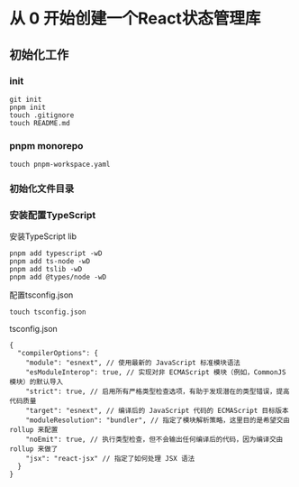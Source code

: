 # 从 0 开始创建一个React状态管理库
## 初始化工作

### init
```shell
git init
pnpm init
touch .gitignore
touch README.md
```

### pnpm monorepo
```shell
touch pnpm-workspace.yaml
``` 

### 初始化文件目录

### 安装配置TypeScript
安装TypeScript lib
```shell
pnpm add typescript -wD
pnpm add ts-node -wD
pnpm add tslib -wD
pnpm add @types/node -wD
```

配置tsconfig.json
```shell
touch tsconfig.json
```

tsconfig.json
```json5
{
  "compilerOptions": {
    "module": "esnext", // 使用最新的 JavaScript 标准模块语法
    "esModuleInterop": true, // 实现对非 ECMAScript 模块（例如，CommonJS 模块）的默认导入
    "strict": true, // 启用所有严格类型检查选项，有助于发现潜在的类型错误，提高代码质量
    "target": "esnext", // 编译后的 JavaScript 代码的 ECMAScript 目标版本
    "moduleResolution": "bundler", // 指定了模块解析策略，这里目的是希望交由 rollup 来配置
    "noEmit": true, // 执行类型检查，但不会输出任何编译后的代码，因为编译交由 rollup 来做了
    "jsx": "react-jsx" // 指定了如何处理 JSX 语法
  }
}
```



[//]: # (### 安装配置 eslint)

[//]: # (```shell)

[//]: # (pnpm add eslint eslint-config-prettier eslint-import-resolver-typescript eslint-plugin-import eslint-plugin-prettier eslint-plugin-react eslint-plugin-react-hooks -wD)

[//]: # (```)

[//]: # (配置eslint rule)

[//]: # (```shell)

[//]: # (touch .eslintrc.json)

[//]: # (touch .eslintignore)
```

